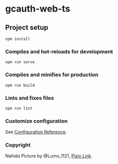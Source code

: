 # gcauth-web-ts

## Project setup
```
npm install
```

### Compiles and hot-reloads for development
```
npm run serve
```

### Compiles and minifies for production
```
npm run build
```

### Lints and fixes files
```
npm run lint
```

### Customize configuration
See [Configuration Reference](https://cli.vuejs.org/config/).

### Copyright
Nahida Picture by @Lumo_1121, [Pixiv Link](https://www.pixiv.net/artworks/100291134).

